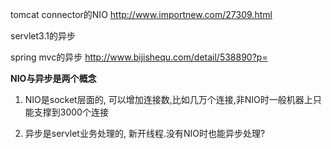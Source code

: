 

tomcat connector的NIO   http://www.importnew.com/27309.html

servlet3.1的异步  

spring mvc的异步  http://www.bijishequ.com/detail/538890?p=

**NIO与异步是两个概念**  

1. NIO是socket层面的, 可以增加连接数,比如几万个连接,非NIO时一般机器上只能支撑到3000个连接

2. 异步是servlet业务处理的, 新开线程.没有NIO时也能异步处理?

